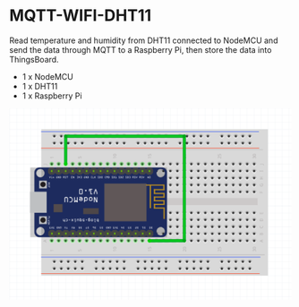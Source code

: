 # MQTT-WIFI-DHT11

Read temperature and humidity from DHT11 connected to NodeMCU and send the data through MQTT to a Raspberry Pi, then store the data into ThingsBoard.

- 1 x NodeMCU
- 1 x DHT11
- 1 x Raspberry Pi

![nodemcu-deep-sleep.webp](nodemcu-deep-sleep.webp)
